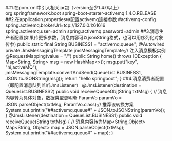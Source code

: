 ##1.在pom.xml中引入相关jar包（version至少1.4.0以上）
	<dependency>
		<groupId>org.springframework.boot</groupId>
		<artifactId>spring-boot-starter-activemq</artifactId>
		<version>1.4.0.RELEASE</version>
	</dependency>
##2.在application.properties中配置activemq连接参数
	#activemq-config
	spring.activemq.brokerUrl=tcp://127.0.0.1:61616
	spring.activemq.user=admin
	spring.activemq.password=admin
##3.消息生产者配置(如果传更多参数，消息内容可以jsonString格式，也可以用序列化对象传参)
	public static final String BUSINESS1 = "activemq.queue";
	@Autowired
	private JmsMessagingTemplate jmsMessagingTemplate;// 注入消息模板实例
	@RequestMapping(value = "/")
	public String home() throws IOException {
		Map<String, String> msg = new HashMap<>();
		msg.put("key", "hi,activeMQ");
		jmsMessagingTemplate.convertAndSend(QueueList.BUSINESS1, JSON.toJSONString(msg));
		return "hello springboot";
	}
##4.消息消费者配置（即配置消息队列监听JmsListener）
	@JmsListener(destination = QueueList.BUSINESS2)
	public void receiveQueueObj(String txtMsg) {
		// 消息内容转为具体对象，数据类型更明晰
		ParamVo paramVo = JSON.parseObject(txtMsg, ParamVo.class);// 推荐该转换方案
		System.out.println("##activemq.queue#" + JSON.toJSONString(paramVo));
	}
	@JmsListener(destination = QueueList.BUSINESS1)
	public void receiveQueue(String txtMsg) {
		// 消息内容转为Map<String,Object>
		Map<String, Object> map = JSON.parseObject(txtMsg);
		System.out.println("##activemq.queue#" + map);
	}
	